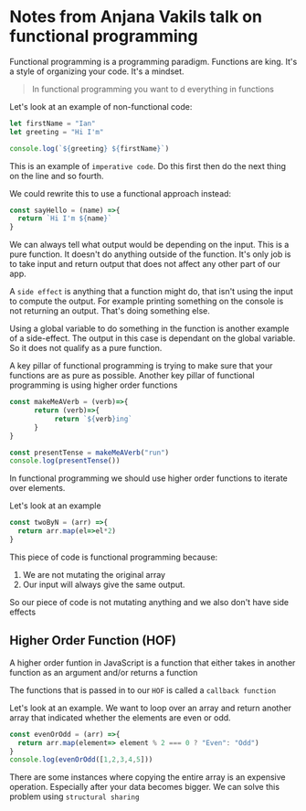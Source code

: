 # Notes from Anjana Vakils talk on functional programming

Functional programming is a programming paradigm. Functions are king.
It's a style of organizing your code.
It's a mindset.

> In functional programming you want to d everything in functions

Let's look at an example of non-functional code:

```js
let firstName = "Ian"
let greeting = "Hi I'm"

console.log(`${greeting} ${firstName}`)

```

This is an example of `imperative code`. Do this first then do the next thing on the line and so fourth.


We could rewrite this to use a functional approach instead:


```js
const sayHello = (name) =>{
  return `Hi I'm ${name}`
}

```
We can always tell what output would be depending on the input. This is a pure function. It doesn't do anything outside of the function. It's only job is to take input and return output that does not affect any other part of our app.


A `side effect` is anything that a function might do, that isn't using the input to compute the output. For example printing something on the console is not returning an output. That's doing something else.


Using a global variable to do something in the function is another example of a side-effect. The output in this case is dependant on the global variable. So it does not qualify as a pure function.


A key pillar of functional programming is trying to make sure that your functions are as pure as possible.
Another key pillar of functional programming is using higher order functions



```js
const makeMeAVerb = (verb)=>{
      return (verb)=>{
           return `${verb}ing`
      }
}

const presentTense = makeMeAVerb("run")
console.log(presentTense())
```
In functional programming we should use higher order functions to iterate over elements.


Let's look at an example

```js
const twoByN = (arr) =>{
  return arr.map(el=>el*2)
}

```

This piece of code is functional programming because:

1. We are not mutating the original array
2. Our input will always give the same output. 

So our piece of code is not mutating anything and we also don't have side effects




## Higher Order Function (HOF)
A higher order funtion in JavaScript is a function that either takes in another function as an argument and/or returns a function

The functions that is passed in to our `HOF` is called a `callback function`


Let's look at an example. We want to loop over an array and return another array that indicated whether the elements are even or odd.

```js
const evenOrOdd = (arr) =>{
  return arr.map(element=> element % 2 === 0 ? "Even": "Odd")
}
console.log(evenOrOdd([1,2,3,4,5]))


```

There are some instances where copying the entire array is an expensive operation. Especially after your data becomes bigger. We can solve this problem using `structural sharing`


